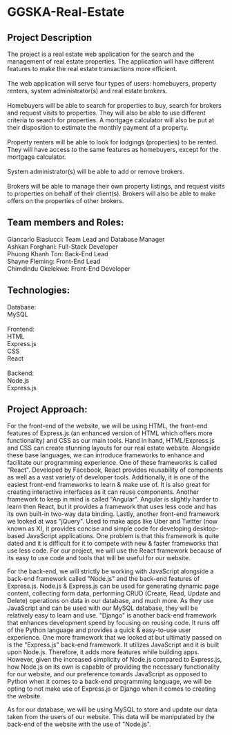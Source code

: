 # GGSKA-Real-Estate

## Project Description
The project is a real estate web application for the search and the management of real estate properties. The application will have different features to make the real estate transactions more efficient.\
\
The web application will serve four types of users: homebuyers, property renters, system administrator(s) and real estate brokers.\
\
Homebuyers will be able to search for properties to buy, search for brokers and request visits to properties. They will also be able to use different criteria to search for properties. A mortgage calculator will also be put at their disposition to estimate the monthly payment of a property. \
\
Property renters will be able to look for lodgings (properties) to be rented. They will have access to the same features as homebuyers, except for the mortgage calculator. \
\
System administrator(s) will be able to add or remove brokers.\
\
Brokers will be able to manage their own property listings, and request visits to properties on behalf of their client(s). Brokers will also be able to make offers on the properties of other brokers. 



## Team members and Roles:
Giancarlo Biasiucci: Team Lead and Database Manager \
Ashkan Forghani: Full-Stack Developer \
Phuong Khanh Ton: Back-End Lead \
Shayne Fleming: Front-End Lead \
Chimdindu Okelekwe: Front-End Developer

## Technologies:

Database:\
MySQL\
\
Frontend:\
HTML\
Express.js\
CSS\
React\
\
Backend:\
Node.js\
Express.js


## Project Approach: 
For the front-end of the website, we will be using HTML, the front-end features of Express.js (an enhanced version of HTML which offers more functionality) and CSS as our main tools. Hand in hand, HTML/Express.js and CSS can create stunning layouts for our real estate website. Alongside these base languages, we can introduce frameworks to enhance and facilitate our programming experience. One of these frameworks is called "React". Developed by Facebook, React provides reusability of components as well as a vast variety of developer tools. Additionally, it is one of the easiest front-end frameworks to learn & make use of. It is also great for creating interactive interfaces as it can reuse components. Another framework to keep in mind is called "Angular". Angular is slightly harder to learn then React, but it provides a framework that uses less code and has its own built-in two-way data binding. Lastly, another front-end framework we looked at was "jQuery". Used to make apps like Uber and Twitter (now known as X), it provides concise and simple code for developing desktop-based JavaScript applications. One problem is that this framework is quite dated and it is difficult for it to compete with new & faster frameworks that use less code. For our project, we will use the React framework because of its easy to use code and tools that will be useful for our website.

For the back-end, we will strictly be working with JavaScript alongside a back-end framework called "Node.js" and the back-end features of Express.js. Node.js & Express.js can be used for generating dynamic page content, collecting form data, performing CRUD (Create, Read, Update and Delete) operations on data in our database, and much more. As they use JavaScript and can be used with our MySQL database, they will be relatively easy to learn and use. "Django" is another back-end framework that enhances development speed by focusing on reusing code. It runs off of the Python language and provides a quick & easy-to-use user experience. One more framework that we looked at but ultimatly passed on is the "Express.js" back-end framework. It utilizes JavaScript and it is built upon Node.js. Therefore, it adds more features while building apps. However, given the increased simplicity of Node.js compared to Express.js, how Node.js on its own is capable of providing the necessary functionality for our website, and our preference towards JavaScript as opposed to Python when it comes to a back-end programming language, we will be opting to not make use of Express.js or Django when it comes to creating the website.

As for our database, we will be using MySQL to store and update our data taken from the users of our website. This data will be manipulated by the back-end of the website with the use of "Node.js".




